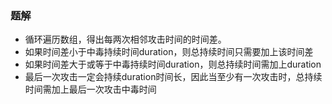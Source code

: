 ### 题解

* 循环遍历数组，得出每两次相邻攻击时间的时间差。
* 如果时间差小于中毒持续时间duration，则总持续时间只需要加上该时间差
* 如果时间差大于或等于中毒持续时间duration，则总持续时间需加上duration
* 最后一次攻击一定会持续duration时间长，因此当至少有一次攻击时，总持续时间需加上最后一次攻击中毒时间